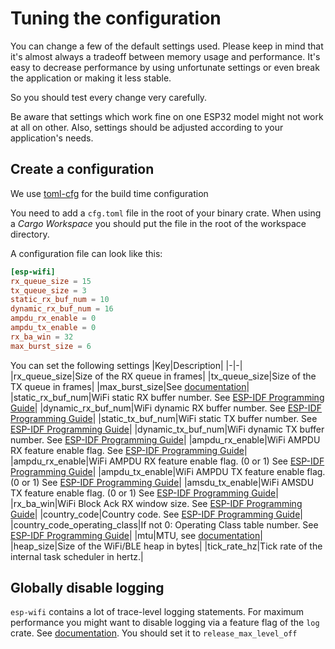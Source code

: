 # Tuning the configuration

You can change a few of the default settings used. Please keep in mind that it's almost always a tradeoff between memory usage and performance.
It's easy to decrease performance by using unfortunate settings or even break the application or making it less stable.

So you should test every change very carefully.

Be aware that settings which work fine on one ESP32 model might not work at all on other. Also, settings should be adjusted according to your application's needs.

## Create a configuration

We use [toml-cfg](https://crates.io/crates/toml-cfg) for the build time configuration

You need to add a `cfg.toml` file in the root of your binary crate. When using a _Cargo Workspace_ you should put the file in the root of the workspace directory.

A configuration file can look like this:
```toml
[esp-wifi]
rx_queue_size = 15
tx_queue_size = 3
static_rx_buf_num = 10
dynamic_rx_buf_num = 16
ampdu_rx_enable = 0
ampdu_tx_enable = 0
rx_ba_win = 32
max_burst_size = 6
```

You can set the following settings
|Key|Description|
|-|-|
|rx_queue_size|Size of the RX queue in frames|
|tx_queue_size|Size of the TX queue in frames|
|max_burst_size|See [documentation](https://docs.rs/smoltcp/0.10.0/smoltcp/phy/struct.DeviceCapabilities.html#structfield.max_burst_size)|
|static_rx_buf_num|WiFi static RX buffer number. See [ESP-IDF Programming Guide](https://docs.espressif.com/projects/esp-idf/en/latest/esp32/api-reference/network/esp_wifi.html#_CPPv418wifi_init_config_t)|
|dynamic_rx_buf_num|WiFi dynamic RX buffer number. See [ESP-IDF Programming Guide](https://docs.espressif.com/projects/esp-idf/en/latest/esp32/api-reference/network/esp_wifi.html#_CPPv418wifi_init_config_t)|
|static_tx_buf_num|WiFi static TX buffer number. See [ESP-IDF Programming Guide](https://docs.espressif.com/projects/esp-idf/en/latest/esp32/api-reference/network/esp_wifi.html#_CPPv418wifi_init_config_t)|
|dynamic_tx_buf_num|WiFi dynamic TX buffer number. See [ESP-IDF Programming Guide](https://docs.espressif.com/projects/esp-idf/en/latest/esp32/api-reference/network/esp_wifi.html#_CPPv418wifi_init_config_t)|
|ampdu_rx_enable|WiFi AMPDU RX feature enable flag. See [ESP-IDF Programming Guide](https://docs.espressif.com/projects/esp-idf/en/latest/esp32/api-reference/network/esp_wifi.html#_CPPv418wifi_init_config_t)|
|ampdu_rx_enable|WiFi AMPDU RX feature enable flag. (0 or 1) See [ESP-IDF Programming Guide](https://docs.espressif.com/projects/esp-idf/en/latest/esp32/api-reference/network/esp_wifi.html#_CPPv418wifi_init_config_t)|
|ampdu_tx_enable|WiFi AMPDU TX feature enable flag. (0 or 1) See [ESP-IDF Programming Guide](https://docs.espressif.com/projects/esp-idf/en/latest/esp32/api-reference/network/esp_wifi.html#_CPPv418wifi_init_config_t)|
|amsdu_tx_enable|WiFi AMSDU TX feature enable flag. (0 or 1) See [ESP-IDF Programming Guide](https://docs.espressif.com/projects/esp-idf/en/latest/esp32/api-reference/network/esp_wifi.html#_CPPv418wifi_init_config_t)|
|rx_ba_win|WiFi Block Ack RX window size. See [ESP-IDF Programming Guide](https://docs.espressif.com/projects/esp-idf/en/latest/esp32/api-reference/network/esp_wifi.html#_CPPv418wifi_init_config_t)|
|country_code|Country code. See [ESP-IDF Programming Guide](https://docs.espressif.com/projects/esp-idf/en/latest/esp32/api-guides/wifi.html#wi-fi-country-code)|
|country_code_operating_class|If not 0: Operating Class table number. See [ESP-IDF Programming Guide](https://docs.espressif.com/projects/esp-idf/en/latest/esp32/api-guides/wifi.html#wi-fi-country-code)|
|mtu|MTU, see [documentation](https://docs.rs/smoltcp/0.10.0/smoltcp/phy/struct.DeviceCapabilities.html#structfield.max_transmission_unit)|
|heap_size|Size of the WiFi/BLE heap in bytes|
|tick_rate_hz|Tick rate of the internal task scheduler in hertz.|

## Globally disable logging

`esp-wifi` contains a lot of trace-level logging statements. For maximum performance you might want to disable logging via a feature flag of the `log` crate. See [documentation](https://docs.rs/log/0.4.19/log/#compile-time-filters). You should set it to `release_max_level_off`
